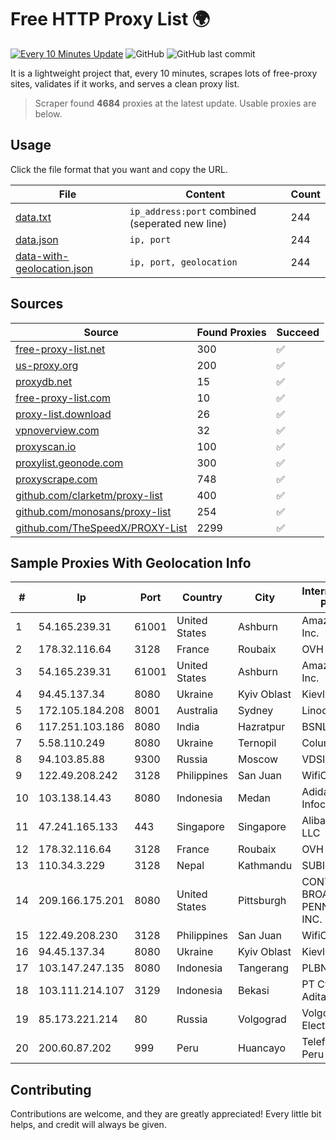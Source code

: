 
# Free HTTP Proxy List 🌍

[![Every 10 Minutes Update](https://github.com/mertguvencli/http-proxy-list/actions/workflows/main.yml/badge.svg?branch=main)](https://github.com/mertguvencli/http-proxy-list/actions/workflows/main.yml)
![GitHub](https://img.shields.io/github/license/mertguvencli/http-proxy-list)
![GitHub last commit](https://img.shields.io/github/last-commit/mertguvencli/http-proxy-list)

It is a lightweight project that, every 10 minutes, scrapes lots of free-proxy sites, validates if it works, and serves a clean proxy list.


> Scraper found **4684** proxies at the latest update. Usable proxies are below.

## Usage

Click the file format that you want and copy the URL.


|File|Content|Count|
|----|-------|-----|
|[data.txt](https://raw.githubusercontent.com/mertguvencli/http-proxy-list/main/proxy-list/data.txt)|`ip_address:port` combined (seperated new line)|244|
|[data.json](https://raw.githubusercontent.com/mertguvencli/http-proxy-list/main/proxy-list/data.json)|`ip, port`|244|
|[data-with-geolocation.json](https://raw.githubusercontent.com/mertguvencli/http-proxy-list/main/proxy-list/data-with-geolocation.json)|`ip, port, geolocation`|244|

## Sources

|Source|Found Proxies|Succeed|
|------|-------------|-------|
|[free-proxy-list.net](https://free-proxy-list.net)|300|✅|
|[us-proxy.org](https://www.us-proxy.org)|200|✅|
|[proxydb.net](http://proxydb.net)|15|✅|
|[free-proxy-list.com](https://free-proxy-list.com/?page=&port=&type%5B%5D=http&type%5B%5D=https&up_time=0&search=Search)|10|✅|
|[proxy-list.download](https://www.proxy-list.download/HTTP)|26|✅|
|[vpnoverview.com](https://vpnoverview.com/privacy/anonymous-browsing/free-proxy-servers)|32|✅|
|[proxyscan.io](https://www.proxyscan.io)|100|✅|
|[proxylist.geonode.com](https://proxylist.geonode.com/api/proxy-list?limit=300&page=1&sort_by=lastChecked&sort_type=desc&protocols=http,https)|300|✅|
|[proxyscrape.com](https://api.proxyscrape.com/v2/?request=displayproxies&protocol=http&timeout=10000&country=all&ssl=all&anonymity=all)|748|✅|
|[github.com/clarketm/proxy-list](https://raw.githubusercontent.com/clarketm/proxy-list/master/proxy-list-raw.txt)|400|✅|
|[github.com/monosans/proxy-list](https://raw.githubusercontent.com/monosans/proxy-list/main/proxies/http.txt)|254|✅|
|[github.com/TheSpeedX/PROXY-List](https://raw.githubusercontent.com/TheSpeedX/PROXY-List/master/http.txt)|2299|✅|


## Sample Proxies With Geolocation Info

|#|Ip|Port|Country|City|Internet Service Provider|
|-|--|----|-------|----|-------------------------|
|1|54.165.239.31|61001|United States|Ashburn|Amazon.com, Inc.|
|2|178.32.116.64|3128|France|Roubaix|OVH SAS|
|3|54.165.239.31|61001|United States|Ashburn|Amazon.com, Inc.|
|4|94.45.137.34|8080|Ukraine|Kyiv Oblast|Kievline LLC|
|5|172.105.184.208|8001|Australia|Sydney|Linode, LLC|
|6|117.251.103.186|8080|India|Hazratpur|BSNL Internet|
|7|5.58.110.249|8080|Ukraine|Ternopil|Columbus|
|8|94.103.85.88|9300|Russia|Moscow|VDSINA|
|9|122.49.208.242|3128|Philippines|San Juan|WifiCity, Inc|
|10|103.138.14.43|8080|Indonesia|Medan|Adidaya Infocom Lestari|
|11|47.241.165.133|443|Singapore|Singapore|Alibaba.com LLC|
|12|178.32.116.64|3128|France|Roubaix|OVH SAS|
|13|110.34.3.229|3128|Nepal|Kathmandu|SUBISU C7|
|14|209.166.175.201|8080|United States|Pittsburgh|CONTINENTAL BROADBAND PENNSYLVANIA, INC.|
|15|122.49.208.230|3128|Philippines|San Juan|WifiCity, Inc|
|16|94.45.137.34|8080|Ukraine|Kyiv Oblast|Kievline LLC|
|17|103.147.247.135|8080|Indonesia|Tangerang|PLBNET|
|18|103.111.214.107|3129|Indonesia|Bekasi|PT Cyberindo Aditama|
|19|85.173.221.214|80|Russia|Volgograd|Volgograd Electro Svyaz|
|20|200.60.87.202|999|Peru|Huancayo|Telefonica del Peru S.A.A.|



## Contributing

Contributions are welcome, and they are greatly appreciated! Every
little bit helps, and credit will always be given.

